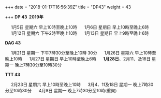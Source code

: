 +++
date = "2018-01-17T16:56:39Z"
title = "DP43"
weight = 43

+++
**DP 43  2019年**

     1月5日 星期六 早上10時至晚上10時
     1月6日 星期日 早上10時至晚上6時
     1月12日 星期六 下午2時至晚上10時
     1月13日 星期日 早上9時至晚上6時

**DAG 43**

     1月21日 星期一 下午7時30分至晚上10時 30分
     1月26日 星期六 早上10時至晚上10時
     1月27日 星期日 早上10時至晚上6時
     **1月28日**、2月11、及18日 星期一 晚上7時30分至10時30分

**TTT 43**

     2月23日 星期六 早上10時至晚上10時
     3月4、11及18日 星期一 晚上7時30分至10時30分
     4月8日 星期一 晚上7時30分至10時(重聚)